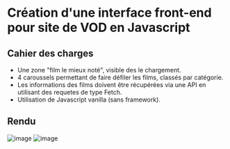 # Création d'une interface front-end pour site de VOD en Javascript

## Cahier des charges
  - Une zone "film le mieux noté", visible des le chargement.
  - 4 caroussels permettant de faire défiler les films, classés par catégorie.
  - Les informations des films doivent être récupérées via une API en utilisant des requetes de type Fetch.
  - Utilisation de Javascript vanilla (sans framework).

## Rendu
![image](https://github.com/Mylaana/Projet6-DA-Python-Developpez-une-interface-utilisateur-Javascript/assets/121251023/e7bf3c91-bfa7-4c7b-86ef-f4b6d9cacb4f)
![image](https://github.com/Mylaana/Projet6-DA-Python-Developpez-une-interface-utilisateur-Javascript/assets/121251023/05a46aca-d3f3-4366-9b83-f118721f76a7)
